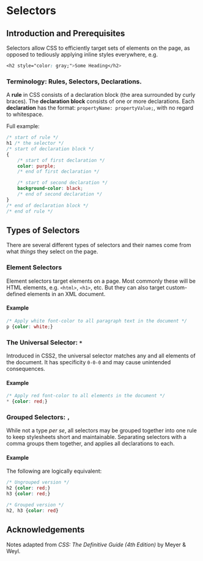 # Selectors

## Introduction and Prerequisites
Selectors allow CSS to efficiently target sets of elements on the page, as opposed to tediously applying inline styles everywhere, e.g. 
```css
<h2 style="color: gray;">Some Heading</h2>
```

### Terminology: Rules, Selectors, Declarations.
A **rule** in CSS consists of a declaration block (the area surrounded by curly braces). The **declaration block** consists of one or more declarations. Each **declaration** has the format: `propertyName: propertyValue;`, with no regard to whitespace.

Full example:

```css
/* start of rule */
h1 /* the selector */
/* start of declaration block */
{
    /* start of first declaration */
    color: purple;
    /* end of first declaration */

    /* start of second declaration */
    background-color: black;
    /* end of second declaration */
}
/* end of declaration block */
/* end of rule */
```
## Types of Selectors

There are several different types of selectors and their names come from what *things* they select on the page.

### Element Selectors
Element selectors target elements on a page. Most commonly these will be HTML elements, e.g. `<html>`, `<h1>`, etc. But they can also target custom-defined elements in an XML document. 

#### Example
```css
/* Apply white font-color to all paragraph text in the document */
p {color: white;}
```

### The Universal Selector: `*`
Introduced in CSS2, the universal selector matches any and all elements of the document. It has specificity `0-0-0` and may cause unintended consequences.

#### Example
```css
/* Apply red font-color to all elements in the document */
* {color: red;}
```

### Grouped Selectors: `,`
While not a type *per se*, all selectors may be grouped together into one rule to keep stylesheets short and maintainable. Separating selectors with a comma groups them together, and applies all declarations to each.

#### Example
The following are logically equivalent:
```css
/* Ungrouped version */
h2 {color: red;}
h3 {color: red;}

/* Grouped version */
h2, h3 {color: red}
```

## Acknowledgements

Notes adapted from *CSS: The Definitive Guide (4th Edition)* by Meyer & Weyl.